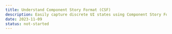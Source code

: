 ```yaml
---
title: Understand Component Story Format (CSF)
description: Easily capture discrete UI states using Component Story Format (CSF). Discover this straightforward approach to writing stories that are portable, composable, and easily testable. Revolutionizing your UI development workflow.
date: 2023-11-09
status: not-started
---
```

